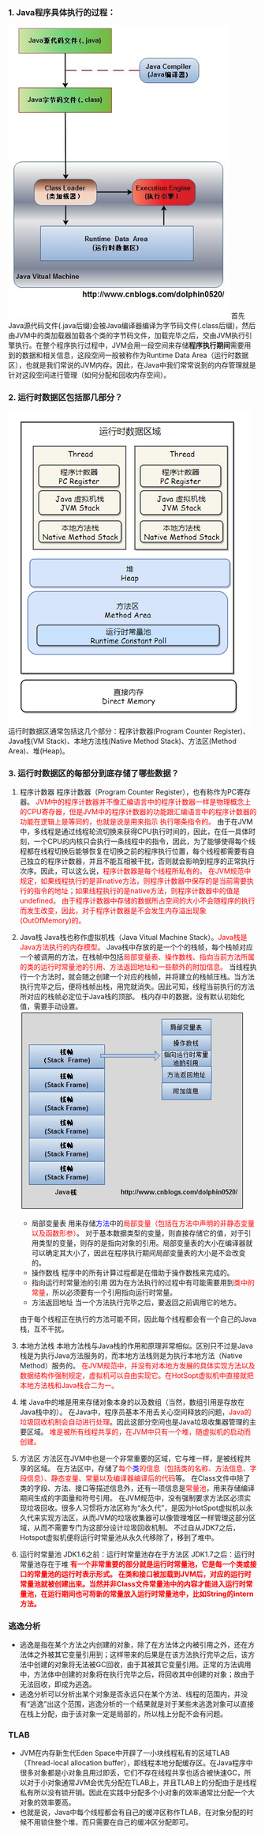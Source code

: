 ### 1. Java程序具体执行的过程：
![](./pic/java执行过程.jpg)
首先Java源代码文件(.java后缀)会被Java编译器编译为字节码文件(.class后缀)，然后由JVM中的类加载器加载各个类的字节码文件，加载完毕之后，交由JVM执行引擎执行。在整个程序执行过程中，JVM会用一段空间来存储**程序执行期间**需要用到的数据和相关信息，这段空间一般被称作为Runtime Data Area（运行时数据区），也就是我们常说的JVM内存。因此，在Java中我们常常说到的内存管理就是针对这段空间进行管理（如何分配和回收内存空间）。

### 2. 运行时数据区包括那几部分？
![](./pic/运行时数据区.png)
运行时数据区通常包括这几个部分：程序计数器(Program Counter Register)、Java栈(VM Stack)、本地方法栈(Native Method Stack)、方法区(Method Area)、堆(Heap)。

### 3. 运行时数据区的每部分到底存储了哪些数据？
1. 程序计数器
    程序计数器（Program Counter Register），也有称作为PC寄存器。
    <font color="#f00">JVM中的程序计数器并不像汇编语言中的程序计数器一样是物理概念上的CPU寄存器，但是JVM中的程序计数器的功能跟汇编语言中的程序计数器的功能在逻辑上是等同的，也就是说是用来指示 执行哪条指令的。</font>
    由于在JVM中，多线程是通过线程轮流切换来获得CPU执行时间的，因此，在任一具体时刻，一个CPU的内核只会执行一条线程中的指令，因此，为了能够使得每个线程都在线程切换后能够恢复在切换之前的程序执行位置，每个线程都需要有自己独立的程序计数器，并且不能互相被干扰，否则就会影响到程序的正常执行次序。因此，可以这么说，<font color="#f00">程序计数器是每个线程所私有的。</font>
    <font color="#f00">在JVM规范中规定，如果线程执行的是非native方法，则程序计数器中保存的是当前需要执行的指令的地址；如果线程执行的是native方法，则程序计数器中的值是undefined。</font>
    <font color="#f00">由于程序计数器中存储的数据所占空间的大小不会随程序的执行而发生改变，因此，对于程序计数器是不会发生内存溢出现象(OutOfMemory)的。</font>

1. Java栈
    Java栈也称作虚拟机栈（Java Vitual Machine Stack）。<font color="#f00">Java栈是Java方法执行的内存模型。</font>
    Java栈中存放的是一个个的栈帧，每个栈帧对应一个被调用的方法，在栈帧中包括<font color="#f00">局部变量表、操作数栈、指向当前方法所属的类的运行时常量池的引用、方法返回地址和一些额外的附加信息。</font>
    当线程执行一个方法时，就会随之创建一个对应的栈帧，并将建立的栈帧压栈。当方法执行完毕之后，便将栈帧出栈，用完就消失。因此可知，线程当前执行的方法所对应的栈帧必定位于Java栈的顶部。
    栈内存中的数据，没有默认初始化值，需要手动设置。
    ![](./pic/Java栈模型.jpg)
    + 局部变量表
        用来存储<font color="#00f">方法</font>中的<font color="#f00">局部变量（包括在方法中声明的非静态变量以及函数形参）</font>。
        对于基本数据类型的变量，则直接存储它的值，对于引用类型的变量，则存的是指向对象的引用。局部变量表的大小在编译器就可以确定其大小了，因此在程序执行期间局部变量表的大小是不会改变的。
    + 操作数栈
        程序中的所有计算过程都是在借助于操作数栈来完成的。
    + 指向运行时常量池的引用
        因为在方法执行的过程中有可能需要用到<font color="#f00">类中的常量</font>，所以必须要有一个引用指向运行时常量。
    + 方法返回地址
        当一个方法执行完毕之后，要返回之前调用它的地方。
    
    由于每个线程正在执行的方法可能不同，因此每个线程都会有一个自己的Java栈，互不干扰。

1. 本地方法栈
    本地方法栈与Java栈的作用和原理非常相似。区别只不过是Java栈是为执行Java方法服务的，而本地方法栈则是为执行本地方法（Native Method）服务的。
    <font color="#f00">在JVM规范中，并没有对本地方发展的具体实现方法以及数据结构作强制规定，虚拟机可以自由实现它。在HotSopt虚拟机中直接就把本地方法栈和Java栈合二为一。</font>

1. 堆
    Java中的堆是用来存储对象本身的以及数组（当然，数组引用是存放在Java栈中的）。
    在Java中，程序员基本不用去关心空间释放的问题，<font color="#f00">Java的垃圾回收机制会自动进行处理</font>。因此这部分空间也是Java垃圾收集器管理的主要区域。
    <font color="#f00">堆是被所有线程共享的，在JVM中只有一个堆，随虚拟机的启动而创建。</font>

1. 方法区
    方法区在JVM中也是一个非常重要的区域，它与堆一样，是被线程共享的区域。
    在方法区中，存储了<font color="#f00">每个<font color="#00f">类</font>的信息（包括类的名称、方法信息、字段信息）、静态变量、常量以及编译器编译后的代码</font>等。
    在Class文件中除了类的字段、方法、接口等描述信息外，还有一项信息是<font color="#f00">常量池</font>，用来存储编译期间生成的字面量和符号引用。
    在JVM规范中，没有强制要求方法区必须实现垃圾回收。很多人习惯将方法区称为“永久代”，是因为HotSpot虚拟机以永久代来实现方法区，从而JVM的垃圾收集器可以像管理堆区一样管理这部分区域，从而不需要专门为这部分设计垃圾回收机制。
    不过自从JDK7之后，Hotspot虚拟机便将运行时常量池从永久代移除了，移到了堆中。

1. 运行时常量池
    JDK1.6之前：运行时常量池存在于方法区
    JDK1.7之后：运行时常量池存在于堆
    **<font color="#f00">有一个非常重要的部分就是运行时常量池，它是每一个类或接口的常量池的运行时表示形式。
    在类和接口被加载到JVM后，对应的运行时常量池就被创建出来。当然并非Class文件常量池中的内容才能进入运行时常量池，在运行期间也可将新的常量放入运行时常量池中，比如String的intern方法。</font>**

### 逃逸分析
* 逃逸是指在某个方法之内创建的对象，除了在方法体之内被引用之外，还在方法体之外被其它变量引用到；这样带来的后果是在该方法执行完毕之后，该方法中创建的对象将无法被GC回收，由于其被其它变量引用。正常的方法调用中，方法体中创建的对象将在执行完毕之后，将回收其中创建的对象；故由于无法回收，即成为逃逸。
* 逃逸分析可以分析出某个对象是否永远只在某个方法、线程的范围内，并没有“逃逸”出这个范围，逃逸分析的一个结果就是对于某些未逃逸对象可以直接在栈上分配，由于该对象一定是局部的，所以栈上分配不会有问题。

### TLAB
* JVM在内存新生代Eden Space中开辟了一小块线程私有的区域TLAB（Thread-local allocation buffer），即线程本地分配缓存区。在Java程序中很多对象都是小对象且用过即丢，它们不存在线程共享也适合被快速GC，所以对于小对象通常JVM会优先分配在TLAB上，并且TLAB上的分配由于是线程私有所以没有锁开销。因此在实践中分配多个小对象的效率通常比分配一个大对象的效率要高。
* 也就是说，Java中每个线程都会有自己的缓冲区称作TLAB，在对象分配的时候不用锁住整个堆，而只需要在自己的缓冲区分配即可。